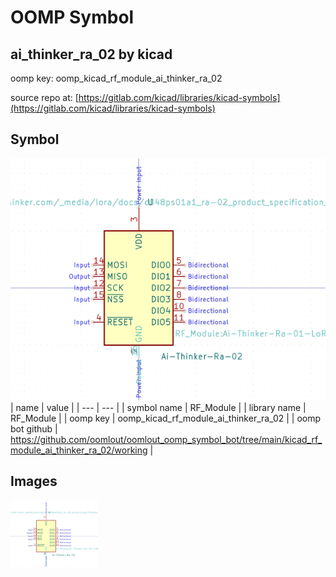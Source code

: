 # OOMP Symbol  
## ai_thinker_ra_02  by kicad  
  
oomp key: oomp_kicad_rf_module_ai_thinker_ra_02  
  
source repo at: [https://gitlab.com/kicad/libraries/kicad-symbols](https://gitlab.com/kicad/libraries/kicad-symbols)  
## Symbol  
  
[![working.png](working_600.png)](working.png)  
| name | value | 
| --- | --- | 
| symbol name | RF_Module | 
| library name | RF_Module | 
| oomp key | oomp_kicad_rf_module_ai_thinker_ra_02 | 
| oomp bot github | https://github.com/oomlout/oomlout_oomp_symbol_bot/tree/main/kicad_rf_module_ai_thinker_ra_02/working | 
## Images  
  
[![working.png](working_140.png)](working.png)  
